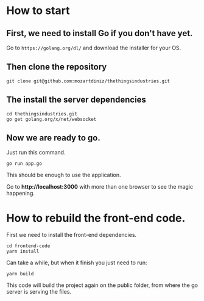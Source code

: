 # How to start

## First, we need to install Go if you don't have yet.


Go to `https://golang.org/dl/` and download the installer for your OS.

## Then clone the repository

```
git clone git@github.com:mozartdiniz/thethingsindustries.git
```

## The install the server dependencies

```
cd thethingsindustries.git
go get golang.org/x/net/websocket
```

## Now we are ready to go.

Just run this command.

```
go run app.go
```

This should be enough to use the application. 

Go to **http://localhost:3000** with more than one browser to see the magic happening.

# How to rebuild the front-end code.

First we need to install the front-end dependencies. 

```
cd frontend-code
yarn install
```

Can take a while, but when it finish you just need to run:

```
yarn build
```

This code will build the project again on the public folder, from where the go server is serving the files.




